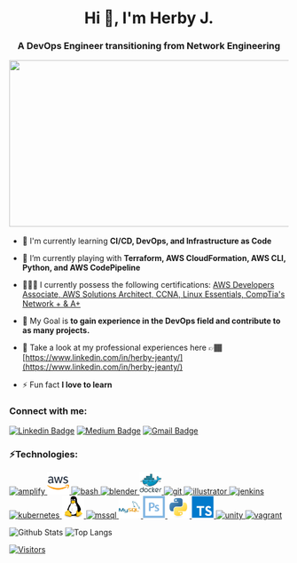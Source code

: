 <h1 align="center">Hi 👋, I'm Herby J.</h1>

<h3 align="center">A DevOps Engineer transitioning from Network Engineering</h3>

<div align="center">
  <img src="https://media.giphy.com/media/dWesBcTLavkZuG35MI/giphy.gif" width="600" height="300"/>
</div>

- 🏫 I'm currently learning **CI/CD, DevOps, and Infrastructure as Code**

- 🔭 I’m currently playing with **Terraform, AWS CloudFormation, AWS CLI, Python, and AWS CodePipeline**

- 👨🏾‍🎓 I currently possess the following certifications: [AWS Developers Associate, AWS Solutions Architect, CCNA, Linux Essentials, CompTia's Network + &  A+](https://www.credly.com/users/herby-jeanty/badges)

- 🎯 My Goal is **to gain experience in the DevOps field and contribute to as many projects.**

- 📄 Take a look at my professional experiences here 👉🏾[https://www.linkedin.com/in/herby-jeanty/](https://www.linkedin.com/in/herby-jeanty/)

- ⚡ Fun fact **I love to learn**

<h3 align="left">Connect with me:</h3>

[![Linkedin Badge](https://img.shields.io/badge/-Herby%20Jeanty-blue?style=flat-square&logo=Linkedin&logoColor=white&link=https://www.linkedin.com/in/herby-jeanty/)](https://www.linkedin.com/in/herby-jeanty/)
[![Medium Badge](https://img.shields.io/badge/Herby%20Jeanty-12100E?style=flat-square&logo=medium&logoColor=white&link=https://https://medium.com/@jeanty.herby/)](https://medium.com/@jeanty.herby/)
[![Gmail Badge](https://img.shields.io/badge/-jeanty.herby@gmail.com-c14438?style=flat-square&logo=Gmail&logoColor=white&link=mailto:jeanty.herby@gmail.com)](mailto:jeanty.herby@gmail.com)

<h3 align="left">⚡Technologies:</h3>
<p align="left"> <a href="https://aws.amazon.com/amplify/" target="_blank" rel="noreferrer"> <img src="https://docs.amplify.aws/assets/logo-dark.svg" alt="amplify" width="40" height="40"/> </a> <a href="https://aws.amazon.com" target="_blank" rel="noreferrer"> <img src="https://raw.githubusercontent.com/devicons/devicon/master/icons/amazonwebservices/amazonwebservices-original-wordmark.svg" alt="aws" width="40" height="40"/> </a> <a href="https://www.gnu.org/software/bash/" target="_blank" rel="noreferrer"> <img src="https://www.vectorlogo.zone/logos/gnu_bash/gnu_bash-icon.svg" alt="bash" width="40" height="40"/> </a> <a href="https://www.blender.org/" target="_blank" rel="noreferrer"> <img src="https://download.blender.org/branding/community/blender_community_badge_white.svg" alt="blender" width="40" height="40"/> </a> <a href="https://www.docker.com/" target="_blank" rel="noreferrer"> <img src="https://raw.githubusercontent.com/devicons/devicon/master/icons/docker/docker-original-wordmark.svg" alt="docker" width="40" height="40"/> </a> <a href="https://git-scm.com/" target="_blank" rel="noreferrer"> <img src="https://www.vectorlogo.zone/logos/git-scm/git-scm-icon.svg" alt="git" width="40" height="40"/> </a> <a href="https://www.adobe.com/in/products/illustrator.html" target="_blank" rel="noreferrer"> <img src="https://www.vectorlogo.zone/logos/adobe_illustrator/adobe_illustrator-icon.svg" alt="illustrator" width="40" height="40"/> </a> <a href="https://www.jenkins.io" target="_blank" rel="noreferrer"> <img src="https://www.vectorlogo.zone/logos/jenkins/jenkins-icon.svg" alt="jenkins" width="40" height="40"/> </a> <a href="https://kubernetes.io" target="_blank" rel="noreferrer"> <img src="https://www.vectorlogo.zone/logos/kubernetes/kubernetes-icon.svg" alt="kubernetes" width="40" height="40"/> </a> <a href="https://www.linux.org/" target="_blank" rel="noreferrer"> <img src="https://raw.githubusercontent.com/devicons/devicon/master/icons/linux/linux-original.svg" alt="linux" width="40" height="40"/> </a> <a href="https://www.microsoft.com/en-us/sql-server" target="_blank" rel="noreferrer"> <img src="https://www.svgrepo.com/show/303229/microsoft-sql-server-logo.svg" alt="mssql" width="40" height="40"/> </a> <a href="https://www.mysql.com/" target="_blank" rel="noreferrer"> <img src="https://raw.githubusercontent.com/devicons/devicon/master/icons/mysql/mysql-original-wordmark.svg" alt="mysql" width="40" height="40"/> </a> <a href="https://www.photoshop.com/en" target="_blank" rel="noreferrer"> <img src="https://raw.githubusercontent.com/devicons/devicon/master/icons/photoshop/photoshop-line.svg" alt="photoshop" width="40" height="40"/> </a> <a href="https://www.python.org" target="_blank" rel="noreferrer"> <img src="https://raw.githubusercontent.com/devicons/devicon/master/icons/python/python-original.svg" alt="python" width="40" height="40"/> </a> <a href="https://www.typescriptlang.org/" target="_blank" rel="noreferrer"> <img src="https://raw.githubusercontent.com/devicons/devicon/master/icons/typescript/typescript-original.svg" alt="typescript" width="40" height="40"/> </a> <a href="https://unity.com/" target="_blank" rel="noreferrer"> <img src="https://www.vectorlogo.zone/logos/unity3d/unity3d-icon.svg" alt="unity" width="40" height="40"/> </a> <a href="https://www.vagrantup.com/" target="_blank" rel="noreferrer"> <img src="https://www.vectorlogo.zone/logos/vagrantup/vagrantup-icon.svg" alt="vagrant" width="40" height="40"/> </a> </p>


![Github Stats](https://github-readme-stats.vercel.app/api?username=HerbyJ3&count_private=true&show_icons=true&include_all_commits=true)
![Top Langs](https://github-readme-stats.vercel.app/api/top-langs/?username=HerbyJ3&hide=TeX&layout=compact)


[![Visitors](https://api.visitorbadge.io/api/visitors?path=HerbyJ3%2FHerbyJ3&label=VISITORS&countColor=%23263759)](https://visitorbadge.io/status?path=HerbyJ3%2FHerbyJ3)
